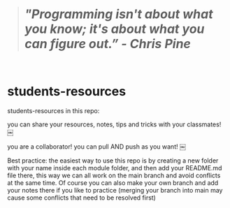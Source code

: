 
  ># *"Programming isn't about what you know; it's about what you can figure out.” - Chris Pine*
  
<br>  

# **students-resources**

students-resources
in this repo:

you can share your resources, notes, tips and tricks with your classmates! ￼

you are a collaborator! you can pull AND push as you want! ￼

Best practice:
the easiest way to use this repo is by creating a new folder with your name inside each module folder, and then add your README.md file there, this way we can all work on the main branch and avoid conflicts at the same time. Of course you can also make your own branch and add your notes there if you like to practice (merging your branch into main may cause some conflicts that need to be resolved first)
